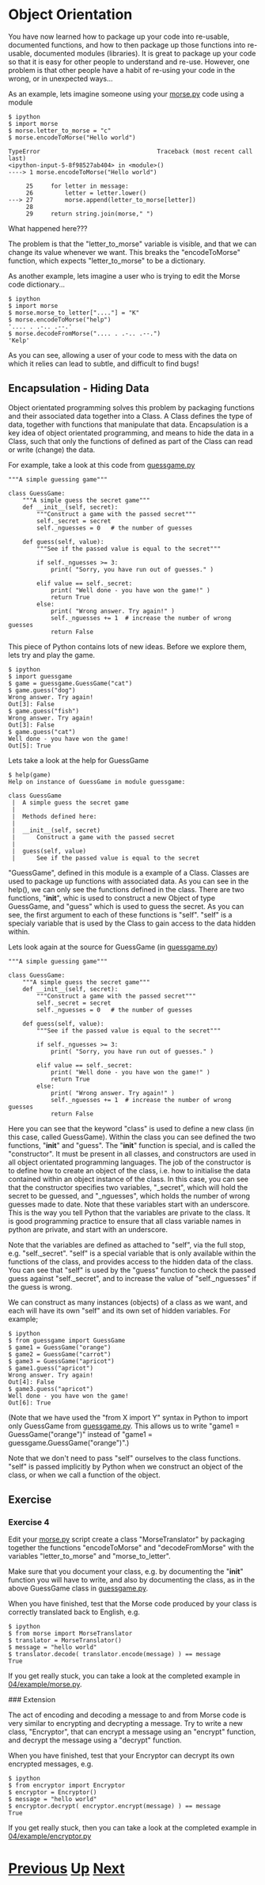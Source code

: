 
# Object Orientation

You have now learned how to package up your code into re-usable, documented functions, and how to then package up those functions into re-usable, documented modules (libraries). It is great to package up your code so that it is easy for other people to understand and re-use. However, one problem is that other people have a habit of re-using your code in the wrong, or in unexpected ways...

As an example, lets imagine someone using your [morse.py](3/example/morse.py) code using a module

    $ ipython
    $ import morse
    $ morse.letter_to_morse = "c"
    $ morse.encodeToMorse("Hello world")

    TypeError                                 Traceback (most recent call last)
    <ipython-input-5-8f98527ab404> in <module>()
    ----> 1 morse.encodeToMorse("Hello world")
    
         25     for letter in message:
         26         letter = letter.lower()
    ---> 27         morse.append(letter_to_morse[letter])
         28 
         29     return string.join(morse," ")

What happened here???

The problem is that the "letter_to_morse" variable is visible, and that we can change its value whenever we want. This breaks the "encodeToMorse" function, which expects "letter_to_morse" to be a dictionary.

As another example, lets imagine a user who is trying to edit the Morse code dictionary...

    $ ipython
    $ import morse
    $ morse.morse_to_letter["...."] = "K"
    $ morse.encodeToMorse("help")
    '.... . .-.. .--.'
    $ morse.decodeFromMorse(".... . .-.. .--.")
    'Kelp'

As you can see, allowing a user of your code to mess with the data on which it relies can lead to subtle, and difficult to find bugs!

## Encapsulation - Hiding Data

Object orientated programming solves this problem by packaging functions and their associated data together into a Class. A Class defines the type of data, together with functions that manipulate that data. Encapsulation is a key idea of object orientated programming, and means to hide the data in a Class, such that only the functions of defined as part of the Class can read or write (change) the data.

For example, take a look at this code from [guessgame.py](guessgame.py)

    """A simple guessing game"""
    
    class GuessGame:
        """A simple guess the secret game"""
        def __init__(self, secret):
            """Construct a game with the passed secret"""
            self._secret = secret
            self._nguesses = 0   # the number of guesses
    
        def guess(self, value):
            """See if the passed value is equal to the secret"""
    
            if self._nguesses >= 3:
                print( "Sorry, you have run out of guesses." )
    
            elif value == self._secret:
                print( "Well done - you have won the game!" )
                return True
            else:
                print( "Wrong answer. Try again!" )
                self._nguesses += 1  # increase the number of wrong guesses
                return False

This piece of Python contains lots of new ideas. Before we explore them, lets try and play the game.

    $ ipython
    $ import guessgame
    $ game = guessgame.GuessGame("cat")
    $ game.guess("dog")
    Wrong answer. Try again!
    Out[3]: False
    $ game.guess("fish")
    Wrong answer. Try again!
    Out[3]: False
    $ game.guess("cat")
    Well done - you have won the game!
    Out[5]: True

Lets take a look at the help for GuessGame

    $ help(game)
    Help on instance of GuessGame in module guessgame:
    
    class GuessGame
     |  A simple guess the secret game
     |  
     |  Methods defined here:
     |  
     |  __init__(self, secret)
     |      Construct a game with the passed secret
     |  
     |  guess(self, value)
     |      See if the passed value is equal to the secret

"GuessGame", defined in this module is a example of a Class. Classes are used to package up functions with associated data. As you can see in the help(), we can only see the functions defined in the class. There are two functions, "__init__", whic is used to construct a new Object of type GuessGame, and "guess" which is used to guess the secret. As you can see, the first argument to each of these functions is "self". "self" is a specialy variable that is used by the Class to gain access to the data hidden within.

Lets look again at the source for GuessGame (in [guessgame.py](guessgame.py))

    """A simple guessing game"""
    
    class GuessGame:
        """A simple guess the secret game"""
        def __init__(self, secret):
            """Construct a game with the passed secret"""
            self._secret = secret
            self._nguesses = 0   # the number of guesses
    
        def guess(self, value):
            """See if the passed value is equal to the secret"""
    
            if self._nguesses >= 3:
                print( "Sorry, you have run out of guesses." )
    
            elif value == self._secret:
                print( "Well done - you have won the game!" )
                return True
            else:
                print( "Wrong answer. Try again!" )
                self._nguesses += 1  # increase the number of wrong guesses
                return False

Here you can see that the keyword "class" is used to define a new class (in this case, called GuessGame). Within the class you can see defined the two functions, "__init__" and "guess". The "__init__" function is special, and is called the "constructor". It must be present in all classes, and constructors are used in all object orientated programming languages. The job of the constructor is to define how to create an object of the class, i.e. how to initialise the data contained within an object instance of the class. In this case, you can see that the constructor specifies two variables, "_secret", which will hold the secret to be guessed, and "_nguesses", which holds the number of wrong guesses made to date. Note that these variables start with an underscore. This is the way you tell Python that the variables are private to the class. It is good programming practice to ensure that all class variable names in python are private, and start with an underscore.

Note that the variables are defined as attached to "self", via the full stop, e.g. "self._secret". "self" is a special variable that is only available within the functions of the class, and provides access to the hidden data of the class. You can see that "self" is used by the "guess" function to check the passed guess against "self._secret", and to increase the value of "self._nguesses" if the guess is wrong.

We can construct as many instances (objects) of a class as we want, and each will have its own "self" and its own set of hidden variables. For example;

    $ ipython
    $ from guessgame import GuessGame
    $ game1 = GuessGame("orange")
    $ game2 = GuessGame("carrot")
    $ game3 = GuessGame("apricot")
    $ game1.guess("apricot")
    Wrong answer. Try again!
    Out[4]: False
    $ game3.guess("apricot")
    Well done - you have won the game!
    Out[6]: True

(Note that we have used the "from X import Y" syntax in Python to import only GuessGame from [guessgame.py](guessgame.py). This allows us to write "game1 = GuessGame("orange")" instead of "game1 = guessgame.GuessGame("orange")".)

Note that we don't need to pass "self" ourselves to the class functions. "self" is passed implicitly by Python when we construct an object of the class, or when we call a function of the object.

## Exercise

### Exercise 4

Edit your [morse.py](3/example/morse.py) script create a class "MorseTranslator" by packaging together the functions "encodeToMorse" and "decodeFromMorse" with the variables "letter_to_morse" and "morse_to_letter".

Make sure that you document your class, e.g. by documenting the "__init__" function you will have to write, and also by documenting the class, as in the above GuessGame class in [guessgame.py](guessgame.py).

When you have finished, test that the Morse code produced by your class is correctly translated back to English, e.g.

    $ ipython
    $ from morse import MorseTranslator
    $ translator = MorseTranslator()
    $ message = "hello world"
    $ translator.decode( translator.encode(message) ) == message
    True

If you get really stuck, you can take a look at the completed example in [04/example/morse.py](04/example/morse.py).

### Extension

The act of encoding and decoding a message to and from Morse code is very similar to encrypting and decrypting a message. Try to write a new class, "Encryptor", that can encrypt a message using an "encrypt" function, and decrypt the message using a "decrypt" function. 

When you have finished, test that your Encryptor can decrypt its own encrypted messages, e.g.

    $ ipython
    $ from encryptor import Encryptor
    $ encryptor = Encryptor()
    $ message = "hello world"
    $ encryptor.decrypt( encryptor.encrypt(message) ) == message
    True

If you get really stuck, then you can take a look at the completed example in [04/example/encryptor.py](04/example/encryptor.py)

# [Previous](3_documenting_code.md) [Up](python_and_good_programming_practice.md) [Next](5_matplotlib.md) 
